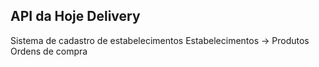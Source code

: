 ## API da Hoje Delivery

Sistema de cadastro de estabelecimentos
Estabelecimentos -> Produtos
Ordens de compra
